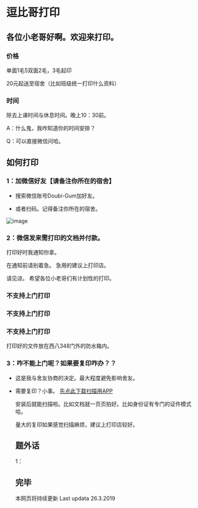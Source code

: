 # 逗比哥打印

## 各位小老哥好啊。欢迎来打印。

### 价格

单面1毛5双面2毛，3毛起印

20元起送至宿舍（比如班级统一打印什么资料）

### 时间

除去上课时间与休息时间。晚上10：30前。

A：什么鬼，我咋知道你的时间安排？

Q：可以直接微信问哈。

## 如何打印

### 1：加微信好友【请备注你所在的宿舍】

* 搜索微信账号Doubi-Gum加好友。

* 或者扫码。记得备注你所在的宿舍。

![image](https://github.com/DLGum/DLGum.github.io/blob/master/images/doubi-gum.png)


### 2：微信发来需打印的文档并付款。

   打印好时我通知你拿。

   在通知前请别着急。
   急用的建议上打印店。

   请见谅。
   希望各位小老哥们有计划性的打印。

### 不支持上门打印
### 不支持上门打印
### 不支持上门打印

   打印好的文件放在西八348门外的防水箱内。


### 3：咋不能上门呢？如果要复印咋办？？

* 这是我与舍友协商的决定。最大程度避免影响舍友。

* 需要复印？小事。
[先点此下载扫描用APP](https://www.lanzous.com/i3jwj7a)

  安装后就能扫描啦。比如文档就一页页拍好。比如身份证有专门的证件模式哈。
  
  量大的复印如果感觉扫描麻烦，建议上打印店较好。
  
  ## 题外话
  
  1：
  
  ## 完毕
  本网页将持续更新
  Last updata 26.3.2019

